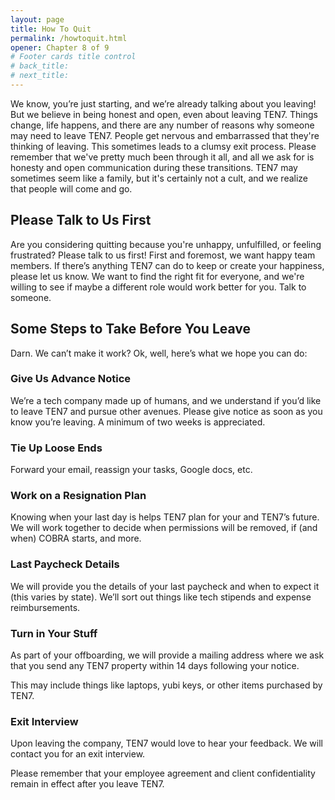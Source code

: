```yaml
---
layout: page
title: How To Quit
permalink: /howtoquit.html
opener: Chapter 8 of 9
# Footer cards title control
# back_title:
# next_title: 
---
```



We know, you’re just starting, and we’re already talking about you leaving! But we believe in being honest and open, even about leaving TEN7. Things change, life happens, and there are any number of reasons why someone may need to leave TEN7. People get nervous and embarrassed that they're thinking of leaving. This sometimes leads to a clumsy exit process. Please remember that we've pretty much been through it all, and all we ask for is honesty and open communication during these transitions. TEN7 may sometimes seem like a family, but it's certainly not a cult, and we realize that people will come and go.

## Please Talk to Us First

Are you considering quitting because you're unhappy, unfulfilled, or feeling frustrated? Please talk to us first! First and foremost, we want happy team members. If there’s anything TEN7 can do to keep or create your happiness, please let us know. We want to find the right fit for everyone, and we're willing to see if maybe a different role would work better for you. Talk to someone.

## Some Steps to Take Before You Leave 

Darn. We can’t make it work? Ok, well, here’s what we hope you can do: 

### Give Us Advance Notice

We’re a tech company made up of humans, and we understand if you’d like to leave TEN7 and pursue other avenues. Please give notice as soon as you know you’re leaving. A minimum of two weeks is appreciated.

### Tie Up Loose Ends

Forward your email, reassign your tasks, Google docs, etc. 

### Work on a Resignation Plan

Knowing when your last day is helps TEN7 plan for your and TEN7’s future. We will work together to decide when permissions will be removed, if (and when) COBRA starts, and more.

### Last Paycheck Details

We will provide you the details of your last paycheck and when to expect it (this varies by state). We’ll sort out things like tech stipends and expense reimbursements.

### Turn in Your Stuff

As part of your offboarding, we will provide a mailing address where we ask that you send any TEN7 property within 14 days following your notice.

This may include things like laptops, yubi keys, or other items purchased by TEN7.

### Exit Interview

Upon leaving the company, TEN7 would love to hear your feedback. We will contact you for an exit interview.

Please remember that your employee agreement and client confidentiality remain in effect after you leave TEN7.
